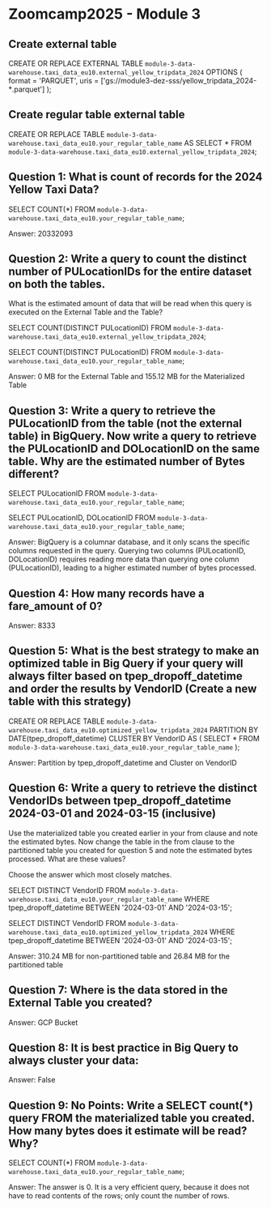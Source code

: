 # Zoomcamp2025 - Module 3

## Create external table
CREATE OR REPLACE EXTERNAL TABLE `module-3-data-warehouse.taxi_data_eu10.external_yellow_tripdata_2024`
OPTIONS (
  format = 'PARQUET',
  uris = ['gs://module3-dez-sss/yellow_tripdata_2024-*.parquet']
);

## Create regular table external table
CREATE OR REPLACE TABLE `module-3-data-warehouse.taxi_data_eu10.your_regular_table_name`
AS SELECT * FROM `module-3-data-warehouse.taxi_data_eu10.external_yellow_tripdata_2024`;


## Question 1: What is count of records for the 2024 Yellow Taxi Data?
SELECT COUNT(*) 
FROM `module-3-data-warehouse.taxi_data_eu10.your_regular_table_name`;

Answer:
20332093


## Question 2: Write a query to count the distinct number of PULocationIDs for the entire dataset on both the tables.
What is the estimated amount of data that will be read when this query is executed on the External Table and the Table?

SELECT COUNT(DISTINCT PULocationID) 
FROM `module-3-data-warehouse.taxi_data_eu10.external_yellow_tripdata_2024`;

SELECT COUNT(DISTINCT PULocationID) 
FROM `module-3-data-warehouse.taxi_data_eu10.your_regular_table_name`;

Answer:
0 MB for the External Table and 155.12 MB for the Materialized Table


## Question 3: Write a query to retrieve the PULocationID from the table (not the external table) in BigQuery. Now write a query to retrieve the PULocationID and DOLocationID on the same table. Why are the estimated number of Bytes different?
SELECT PULocationID 
FROM `module-3-data-warehouse.taxi_data_eu10.your_regular_table_name`;

SELECT PULocationID, DOLocationID 
FROM `module-3-data-warehouse.taxi_data_eu10.your_regular_table_name`;

Answer:
BigQuery is a columnar database, and it only scans the specific columns requested in the query. Querying two columns (PULocationID, DOLocationID) requires reading more data than querying one column (PULocationID), leading to a higher estimated number of bytes processed.


## Question 4: How many records have a fare_amount of 0?
Answer:
8333


## Question 5: What is the best strategy to make an optimized table in Big Query if your query will always filter based on tpep_dropoff_datetime and order the results by VendorID (Create a new table with this strategy)
CREATE OR REPLACE TABLE `module-3-data-warehouse.taxi_data_eu10.optimized_yellow_tripdata_2024`
PARTITION BY DATE(tpep_dropoff_datetime)
CLUSTER BY VendorID AS (
  SELECT * 
  FROM `module-3-data-warehouse.taxi_data_eu10.your_regular_table_name`
);

Answer:
Partition by tpep_dropoff_datetime and Cluster on VendorID


## Question 6: Write a query to retrieve the distinct VendorIDs between tpep_dropoff_datetime 2024-03-01 and 2024-03-15 (inclusive)
Use the materialized table you created earlier in your from clause and note the estimated bytes. Now change the table in the from clause to the partitioned table you created for question 5 and note the estimated bytes processed. What are these values?

Choose the answer which most closely matches.


SELECT DISTINCT VendorID
FROM `module-3-data-warehouse.taxi_data_eu10.your_regular_table_name`
WHERE tpep_dropoff_datetime BETWEEN '2024-03-01' AND '2024-03-15';

SELECT DISTINCT VendorID
FROM `module-3-data-warehouse.taxi_data_eu10.optimized_yellow_tripdata_2024`
WHERE tpep_dropoff_datetime BETWEEN '2024-03-01' AND '2024-03-15';

Answer:
310.24 MB for non-partitioned table and 26.84 MB for the partitioned table


## Question 7: Where is the data stored in the External Table you created?
Answer:
GCP Bucket


## Question 8: It is best practice in Big Query to always cluster your data:
Answer:
False


## Question 9: No Points: Write a SELECT count(*) query FROM the materialized table you created. How many bytes does it estimate will be read? Why?
SELECT COUNT(*) 
FROM `module-3-data-warehouse.taxi_data_eu10.your_regular_table_name`;

Answer:
The answer is 0. It is a very efficient query, because it does not have to read contents of the rows; only count the number of rows.